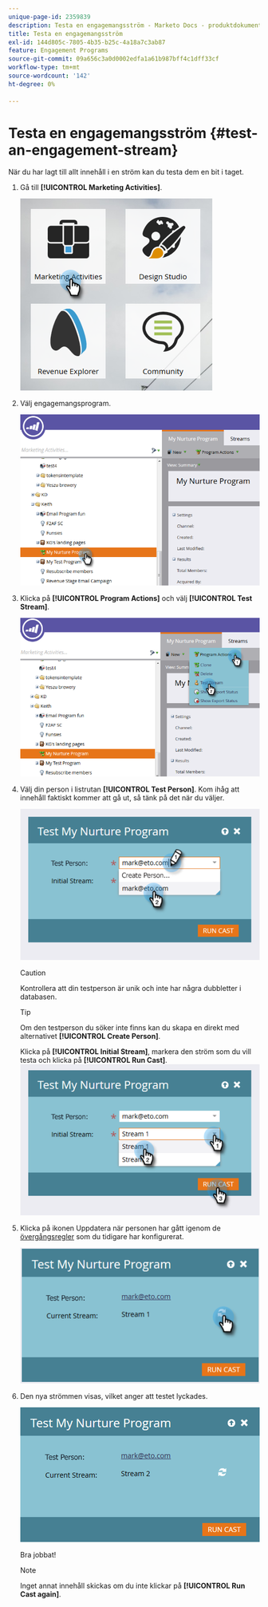 ```yaml
---
unique-page-id: 2359839
description: Testa en engagemangsström - Marketo Docs - produktdokumentation
title: Testa en engagemangsström
exl-id: 144d805c-7805-4b35-b25c-4a18a7c3ab87
feature: Engagement Programs
source-git-commit: 09a656c3a0d0002edfa1a61b987bff4c1dff33cf
workflow-type: tm+mt
source-wordcount: '142'
ht-degree: 0%

---
```


# Testa en engagemangsström {#test-an-engagement-stream}

När du har lagt till allt innehåll i en ström kan du testa dem en bit i taget.

1. Gå till **[!UICONTROL Marketing Activities]**.

   ![](assets/one.png)

1. Välj engagemangsprogram.

   ![](assets/two.png)

1. Klicka på **[!UICONTROL Program Actions]** och välj **[!UICONTROL Test Stream]**.

   ![](assets/three.png)

1. Välj din person i listrutan **[!UICONTROL Test Person]**. Kom ihåg att innehåll faktiskt kommer att gå ut, så tänk på det när du väljer.

   ![](assets/four-rubix.png)

   >[!CAUTION]
   >
   >Kontrollera att din testperson är unik och inte har några dubbletter i databasen.

   >[!TIP]
   >
   >Om den testperson du söker inte finns kan du skapa en direkt med alternativet **[!UICONTROL Create Person]**.

   Klicka på **[!UICONTROL Initial Stream]**, markera den ström som du vill testa och klicka på **[!UICONTROL Run Cast]**.
   ![](assets/five-rubiks.png)

1. Klicka på ikonen Uppdatera när personen har gått igenom de [övergångsregler](/help/marketo/product-docs/email-marketing/drip-nurturing/engagement-program-streams/transition-people-between-engagement-streams.md) som du tidigare har konfigurerat.

   ![](assets/six-rubiks.png)

1. Den nya strömmen visas, vilket anger att testet lyckades.

   ![](assets/seven-rubiks.png)

   Bra jobbat!

   >[!NOTE]
   >
   >Inget annat innehåll skickas om du inte klickar på **[!UICONTROL Run Cast again]**.
